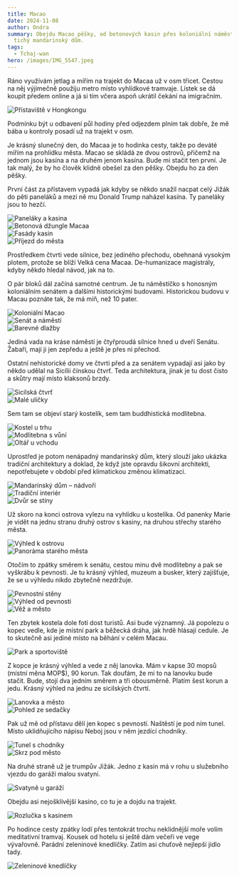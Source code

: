 ```yaml
---
title: Macao
date: 2024-11-08
author: Ondra
summary: Obejdu Macao pěšky, od betonových kasin přes koloniální náměstí až po
  tichý mandarinský dům.
tags:
  - Tchaj-wan
hero: /images/IMG_5547.jpeg
---
```


Ráno využívám jetlag a mířím na trajekt do Macaa už v osm třicet. Cestou na něj výjimečně použiju metro místo vyhlídkové tramvaje. Lístek se dá koupit předem online a já si tím včera aspoň ukrátil čekání na imigračním.

![Přístaviště v Hongkongu](/images/IMG_5528.jpeg)

Podmínku být u odbavení půl hodiny před odjezdem plním tak dobře, že mě bába u kontroly posadí už na trajekt v osm.

Je krásný slunečný den, do Macaa je to hodinka cesty, takže po deváté mířím na prohlídku města. Macao se skládá ze dvou ostrovů, přičemž na jednom jsou kasína a na druhém jenom kasína. Bude mi stačit ten první. Je tak malý, že by ho člověk klidně obešel za den pěšky. Obejdu ho za den pěšky.

První část za přístavem vypadá jak kdyby se někdo snažil nacpat celý Jižák do pěti paneláků a mezi ně mu Donald Trump naházel kasína. Ty paneláky jsou to hezčí.

![Paneláky a kasina](/images/IMG_5535.jpeg)  
![Betonová džungle Macaa](/images/IMG_5532.jpeg)  
![Fasády kasin](/images/IMG_5531.jpeg)  
![Příjezd do města](/images/IMG_5529.jpeg)

Prostředkem čtvrti vede silnice, bez jediného přechodu, obehnaná vysokým plotem, protože se blíží Velká cena Macaa. De-humanizace magistrály, kdyby někdo hledal návod, jak na to.

O pár bloků dál začíná samotné centrum. Je tu náměstíčko s honosným koloniálním senátem a dalšími historickými budovami. Historickou budovu v Macau poznáte tak, že má míň, než 10 pater.

![Koloniální Macao](/images/IMG_5539.jpeg)  
![Senát a náměstí](/images/IMG_5540.jpeg)  
![Barevné dlažby](/images/IMG_5541.jpeg)

Jediná vada na kráse náměstí je čtyřproudá silnice hned u dveří Senátu. Žabaři, mají ji jen zepředu a ještě je přes ni přechod.

Ostatní nehistorické domy ve čtvrti před a za senátem vypadají asi jako by někdo udělal na Sicílii čínskou čtvrť. Teda architektura, jinak je tu dost čisto a skůtry mají místo klaksonů brzdy.

![Sicilská čtvrť](/images/IMG_5545.jpeg)  
![Malé uličky](/images/IMG_5546.jpeg)

Sem tam se objeví starý kostelík, sem tam buddhistická modlitebna. 

![Kostel u trhu](/images/IMG_5542.jpeg)  
![Modlitebna s vůní](/images/IMG_5557.jpeg)  
![Oltář u vchodu](/images/IMG_5561.jpeg)

Uprostřed je potom nenápadný mandarinský dům, který slouží jako ukázka tradiční architektury a doklad, že když jste opravdu šikovní architekti, nepotřebujete v období před klimatickou změnou klimatizaci.

![Mandarinský dům – nádvoří](/images/IMG_5547.jpeg)  
![Tradiční interiér](/images/IMG_5550.jpeg)  
![Dvůr se stíny](/images/IMG_5551.jpeg)

Už skoro na konci ostrova vylezu na vyhlídku u kostelíka. Od panenky Marie je vidět na jednu stranu druhý ostrov s kasiny, na druhou střechy starého města.

![Výhled k ostrovu](/images/IMG_5555.jpeg)  
![Panoráma starého města](/images/IMG_5554.jpeg)

Otočím to zpátky směrem k senátu, cestou minu dvě modlitebny a pak se vyškrábu k pevnosti. Je tu krásný výhled, muzeum a busker, který zajišťuje, že se u výhledu nikdo zbytečně nezdržuje.

![Pevnostní stěny](/images/IMG_5562.jpeg)  
![Výhled od pevnosti](/images/IMG_5567.jpeg)  
![Věž a město](/images/IMG_5566.jpeg)

Ten zbytek kostela dole fotí dost turistů. Asi bude významný. Já popolezu o kopec vedle, kde je místní park a běžecká dráha, jak hrdě hlásají cedule. Je to skutečně asi jediné místo na běhání v celém Macau.

![Park a sportoviště](/images/IMG_5569.jpeg)

Z kopce je krásný výhled a vede z něj lanovka. Mám v kapse 30 mopsů (místní měna MOP$), 90 korun. Tak doufám, že mi to na lanovku bude stačit. Bude, stojí dva jedním směrem a tři obousměrně. Platím šest korun a jedu. Krásný výhled na jednu ze sicilských čtvrtí.

![Lanovka a město](/images/IMG_5571.jpeg)  
![Pohled ze sedačky](/images/IMG_5572.jpeg)

Pak už mě od přístavu dělí jen kopec s pevností. Naštěstí je pod ním tunel. Místo uklidňujícího nápisu Neboj jsou v něm jezdící chodníky.

![Tunel s chodníky](/images/IMG_5574.jpeg)  
![Skrz pod město](/images/IMG_5575.jpeg)

Na druhé straně už je trumpův Jižák. Jedno z kasin má v rohu u služebního vjezdu do garáží malou svatyni. 

![Svatyně u garáží](/images/IMG_5577.jpeg)

Obejdu asi nejošklivější kasino, co tu je a dojdu na trajekt.

![Rozlučka s kasinem](/images/IMG_5579.jpeg)

Po hodince cesty zpátky lodí přes tentokrát trochu neklidnější moře volím meditativní tramvaj. Kousek od hotelu si ještě dám večeři ve vege vývařovně. Parádní zeleninové knedlíčky. Zatím asi chuťově nejlepší jídlo tady.

![Zeleninové knedlíčky](/images/IMG_5582.jpeg)
